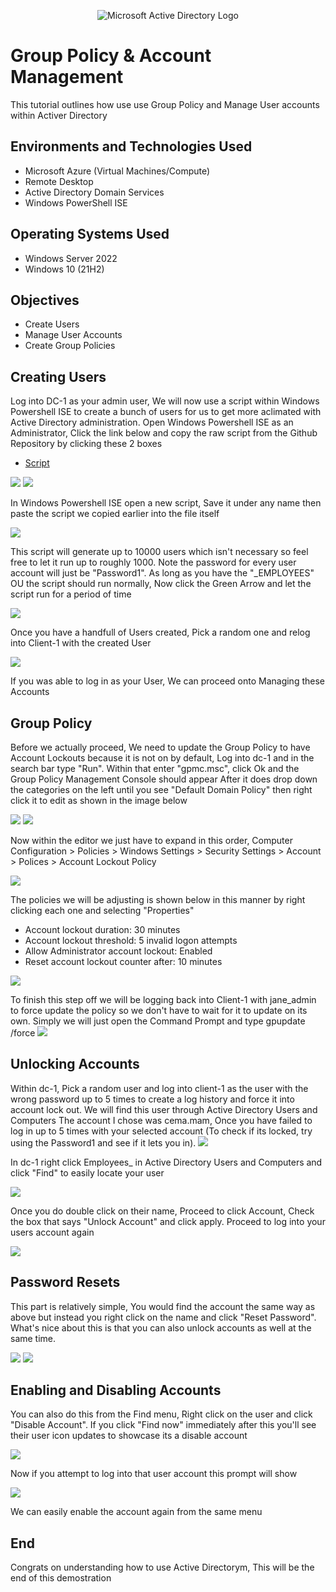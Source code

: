 <p align="center">
<img src="https://i.imgur.com/pU5A58S.png" alt="Microsoft Active Directory Logo"/>
</p>

<h1> Group Policy & Account Management </h1>
This tutorial outlines how use use Group Policy and Manage User accounts within Activer Directory <br />

<h2>Environments and Technologies Used</h2>

- Microsoft Azure (Virtual Machines/Compute)
- Remote Desktop
- Active Directory Domain Services
- Windows PowerShell ISE

<h2>Operating Systems Used </h2>

- Windows Server 2022
- Windows 10 (21H2)

 <h2>Objectives </h2>

- Create Users
- Manage User Accounts
- Create Group Policies

<h2> Creating Users </h2>

Log into DC-1 as your admin user, We will now use a script within Windows Powershell ISE to create a bunch of users for us to get more aclimated with Active Directory administration. Open Windows Powershell ISE as an Administrator, Click the link below and copy the raw script from the Github Repository by clicking these 2 boxes
- [Script](https://github.com/joshmadakor1/AD_PS/blob/master/Generate-Names-Create-Users.ps1)
  
<img src=https://i.imgur.com/qRL8xNs.png>

<img src=https://i.imgur.com/tThoqFI.png>

In Windows Powershell ISE open a new script, Save it under any name then paste the script we copied earlier into the file itself

<img src= https://i.imgur.com/uy48Sso.png>

This script will generate up to 10000 users which isn't necessary so feel free to let it run up to roughly 1000. Note the password for every user account will just be "Password1". As long as you have the "_EMPLOYEES" OU the script should run normally, Now click the Green Arrow and let the script run for a period of time

<img src=https://i.imgur.com/tBADt7i.png>

Once you have a handfull of Users created, Pick a random one and relog into Client-1 with the created User

<img src=https://i.imgur.com/VA39t3t.png>

If you was able to log in as your User, We can proceed onto Managing these Accounts

<h2> Group Policy </h2>

Before we actually proceed, We need to update the Group Policy to have Account Lockouts because it is not on by default, Log into dc-1 and in the search bar type "Run". Within that enter "gpmc.msc", click Ok and the Group Policy Management Console should appear
After it does drop down the categories on the left until you see "Default Domain Policy" then right click it to edit as shown in the image below

<img src=https://i.imgur.com/LOu5ZWA.png>
<img src=https://i.imgur.com/xGTBsQV.png>

Now within the editor we just have to expand in this order, Computer Configuration > Policies > Windows Settings > Security Settings > Account > Polices > Account Lockout Policy

<img src=https://i.imgur.com/gTG4gHy.png>

The policies we will be adjusting is shown below in this manner by right clicking each one and selecting "Properties"
- Account lockout duration: 30 minutes
- Account lockout threshold: 5 invalid logon attempts
- Allow Administrator account lockout: Enabled
- Reset account lockout counter after: 10 minutes

<img src=https://i.imgur.com/IKM4of2.png>

To finish this step off we will be logging back into Client-1 with jane_admin to force update the policy so we don't have to wait for it to update on its own. Simply we will just open the Command Prompt and type gpupdate /force
<img src=https://i.imgur.com/81AFXjR.png>

<h2> Unlocking Accounts </h2>
Within dc-1, Pick a random user and log into client-1 as the user with the wrong password up to 5 times to create a log history and force it into account lock out. We will find this user through Active Directory Users and Computers
The account I chose was cema.mam, Once you have failed to log in up to 5 times with your selected account (To check if its locked, try using the Password1 and see if it lets you in).

<img src= https://i.imgur.com/9BKlC7U.png>

In dc-1 right click Employees_ in Active Directory Users and Computers and click "Find" to easily locate your user

<img src=https://i.imgur.com/XyPzGqy.png>

Once you do double click on their name, Proceed to click Account, Check the box that says "Unlock Account" and click apply. Proceed to log into your users account again 

<img src=https://i.imgur.com/HzYfd2Z.png>

<h2> Password Resets </h2>

This part is relatively simple, You would find the account the same way as above but instead you right click on the name and click "Reset Password". What's nice about this is that you can also unlock accounts as well at the same time.

<img src=https://i.imgur.com/XtdSKh1.png>
<img src=https://i.imgur.com/7jX1Em3.png>

<h2> Enabling and Disabling Accounts </h2>

You can also do this from the Find menu, Right click on the user and click "Disable Account". If you click "Find now" immediately after this you'll see their user icon updates to showcase its a disable account

<img src= https://i.imgur.com/0Bcvqrl.png>

Now if you attempt to log into that user account this prompt will show 

<img src=https://i.imgur.com/toCVJ8z.png>

We can easily enable the account again from the same menu

<h2> End </h2>

Congrats on understanding how to use Active Directorym, This will be the end of this demostration
